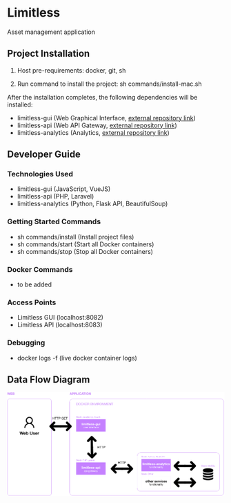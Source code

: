 # Limitless
Asset management application

## Project Installation

1. Host pre-requirements: docker, git, sh

2. Run command to install the project: sh commands/install-mac.sh

After the installation completes, the following dependencies will be installed:
- limitless-gui (Web Graphical Interface, [external repository link](https://github.com/condrici/limitless-gui))
- limitless-api (Web API Gateway, [external repository link](https://github.com/condrici/limitless-api))
- limitless-analytics (Analytics, [external repository link](https://github.com/condrici/limitless-analytics))

## Developer Guide

### Technologies Used
- limitless-gui (JavaScript, VueJS)
- limitless-api (PHP, Laravel)
- limitless-analytics (Python, Flask API, BeautifulSoup)

### Getting Started Commands
- sh commands/install (Install project files)
- sh commands/start (Start all Docker containers)
- sh commands/stop (Stop all Docker containers)

### Docker Commands
- to be added

### Access Points

- Limitless GUI (localhost:8082)
- Limitless API (localhost:8083)

### Debugging

- docker logs <container name> -f (live docker container logs)

## Data Flow Diagram
![diagram-data-flow.png](documentation%2Fdiagram-data-flow.png)